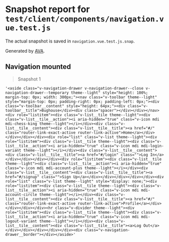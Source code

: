 # Snapshot report for `test/client/components/navigation.vue.test.js`

The actual snapshot is saved in `navigation.vue.test.js.snap`.

Generated by [AVA](https://ava.li).

## Navigation mounted

> Snapshot 1

    '<aside class="v-navigation-drawer v-navigation-drawer--close v-navigation-drawer--temporary theme--light" style="height: 100%; margin-top: 0px; width: 300px;"><nav class="v-toolbar theme--light" style="margin-top: 0px; padding-right: 0px; padding-left: 0px;"><div class="v-toolbar__content" style="height: 64px;"><div class="v-toolbar__title">Bughouse</div><div class="spacer"></div></div></nav><div role="listitem"><div class="v-list__tile theme--light"><div class="v-list__tile__action"><i aria-hidden="true" class="v-icon mdi mdi-chess-king theme--light"></i></div><div class="v-list__tile__content"><div class="v-list__tile__title"><a href="#/" class="router-link-exact-active router-link-active">Home</a></div></div></div></div><div role="list" class="v-list theme--light"><div role="listitem"><div class="v-list__tile theme--light"><div class="v-list__tile__action"><i aria-hidden="true" class="v-icon mdi mdi-login-variant theme--light"></i></div><div class="v-list__tile__content"><div class="v-list__tile__title"><a href="#/login" class="">Log In</a></div></div></div></div><div role="listitem"><div class="v-list__tile theme--light"><div class="v-list__tile__action"><i aria-hidden="true" class="v-icon mdi mdi-account-plus theme--light"></i></div><div class="v-list__tile__content"><div class="v-list__tile__title"><a href="#/signup" class="">Sign Up</a></div></div></div></div></div><div role="list" class="v-list theme--light" style="display: none;"><div role="listitem"><div class="v-list__tile theme--light"><div class="v-list__tile__action"><i aria-hidden="true" class="v-icon mdi mdi-account-circle theme--light"></i></div><div class="v-list__tile__content"><div class="v-list__tile__title"><a href="#/" class="router-link-exact-active router-link-active">Profile</a></div></div></div></div><hr class="v-divider theme--light"><div role="listitem"><div class="v-list__tile theme--light"><div class="v-list__tile__action"><i aria-hidden="true" class="v-icon mdi mdi-logout-variant theme--light"></i></div><div class="v-list__tile__content"><div class="v-list__tile__title"><a>Log Out</a></div></div></div></div></div><div class="v-navigation-drawer__border"></div></aside>'
